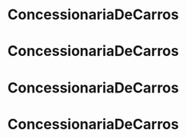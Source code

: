 # ConcessionariaDeCarros
# ConcessionariaDeCarros
# ConcessionariaDeCarros
# ConcessionariaDeCarros
